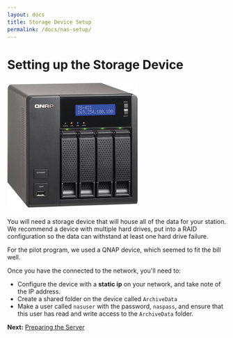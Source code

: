 ```yaml
---
layout: docs
title: Storage Device Setup
permalink: /docs/nas-setup/
---
```


# Setting up the Storage Device

![NAS](/images/qnap.jpg)

You will need a storage device that will house all of the data for your station. We recommend a device with multiple hard drives, put into a RAID configuration so the data can withstand at least one hard drive failure.

For the pilot program, we used a QNAP device, which seemed to fit the bill well. 

Once you have the connected to the network, you'll need to:

* Configure the device with a **static ip** on your network, and take note of the IP address.
* Create a shared folder on the device called `ArchiveData`
* Make a user called `nasuser` with the password, `naspass`, and ensure that this user has read and write access to the `ArchiveData` folder.

**Next:** [Preparing the Server](/docs/server-setup/)
